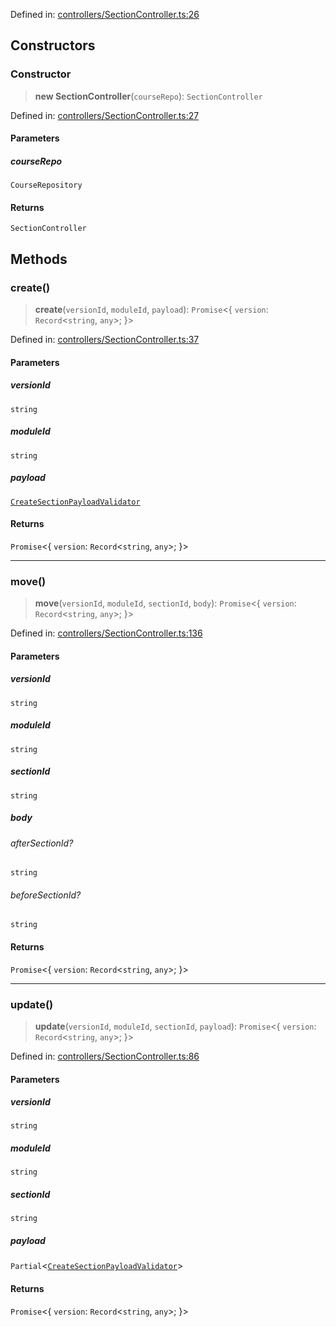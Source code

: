 Defined in: [controllers/SectionController.ts:26](https://github.com/continuousactivelearning/cal/blob/30fc76483b4a27a3eb2e18b9977ba472853191ce/backend/src/modules/courses/controllers/SectionController.ts#L26)

## Constructors

### Constructor

> **new SectionController**(`courseRepo`): `SectionController`

Defined in: [controllers/SectionController.ts:27](https://github.com/continuousactivelearning/cal/blob/30fc76483b4a27a3eb2e18b9977ba472853191ce/backend/src/modules/courses/controllers/SectionController.ts#L27)

#### Parameters

##### courseRepo

`CourseRepository`

#### Returns

`SectionController`

## Methods

### create()

> **create**(`versionId`, `moduleId`, `payload`): `Promise`\<\{ `version`: `Record`\<`string`, `any`\>; \}\>

Defined in: [controllers/SectionController.ts:37](https://github.com/continuousactivelearning/cal/blob/30fc76483b4a27a3eb2e18b9977ba472853191ce/backend/src/modules/courses/controllers/SectionController.ts#L37)

#### Parameters

##### versionId

`string`

##### moduleId

`string`

##### payload

[`CreateSectionPayloadValidator`](../Validators/ModuleValidators/CreateSectionPayloadValidator.md)

#### Returns

`Promise`\<\{ `version`: `Record`\<`string`, `any`\>; \}\>

***

### move()

> **move**(`versionId`, `moduleId`, `sectionId`, `body`): `Promise`\<\{ `version`: `Record`\<`string`, `any`\>; \}\>

Defined in: [controllers/SectionController.ts:136](https://github.com/continuousactivelearning/cal/blob/30fc76483b4a27a3eb2e18b9977ba472853191ce/backend/src/modules/courses/controllers/SectionController.ts#L136)

#### Parameters

##### versionId

`string`

##### moduleId

`string`

##### sectionId

`string`

##### body

###### afterSectionId?

`string`

###### beforeSectionId?

`string`

#### Returns

`Promise`\<\{ `version`: `Record`\<`string`, `any`\>; \}\>

***

### update()

> **update**(`versionId`, `moduleId`, `sectionId`, `payload`): `Promise`\<\{ `version`: `Record`\<`string`, `any`\>; \}\>

Defined in: [controllers/SectionController.ts:86](https://github.com/continuousactivelearning/cal/blob/30fc76483b4a27a3eb2e18b9977ba472853191ce/backend/src/modules/courses/controllers/SectionController.ts#L86)

#### Parameters

##### versionId

`string`

##### moduleId

`string`

##### sectionId

`string`

##### payload

`Partial`\<[`CreateSectionPayloadValidator`](../Validators/ModuleValidators/CreateSectionPayloadValidator.md)\>

#### Returns

`Promise`\<\{ `version`: `Record`\<`string`, `any`\>; \}\>
